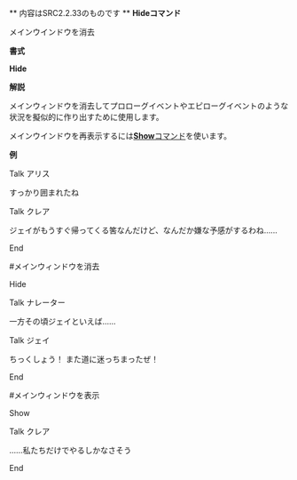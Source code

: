 ** 内容はSRC2.2.33のものです **
**Hideコマンド**

メインウインドウを消去

**書式**

**Hide**

**解説**

メインウィンドウを消去してプロローグイベントやエピローグイベントのような状況を擬似的に作り出すために使用します。

メインウインドウを再表示するには[**Show**コマンド](Showコマンド.md)を使います。

**例**

Talk アリス

すっかり囲まれたね

Talk クレア

ジェイがもうすぐ帰ってくる筈なんだけど、なんだか嫌な予感がするわね……

End

#メインウィンドウを消去

Hide

Talk ナレーター

一方その頃ジェイといえば……

Talk ジェイ

ちっくしょう！ また道に迷っちまったぜ！

End

#メインウィンドウを表示

Show

Talk クレア

……私たちだけでやるしかなさそう

End
